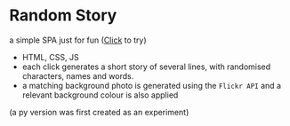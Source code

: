 # Random Story

a simple SPA just for fun ([Click](https://0iseaux.github.io/random-story/) to try)

-   HTML, CSS, JS
-   each click generates a short story of several lines, with randomised characters, names and words.
-   a matching background photo is generated using the `Flickr API` and a relevant background colour is also applied

(a py version was first created as an experiment)
